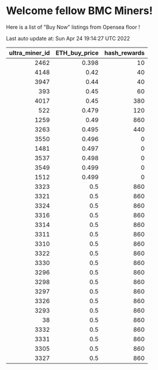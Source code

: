 # Welcome fellow BMC Miners!
Here is a list of "Buy Now" listings from Opensea floor !


Last auto update at: Sun Apr 24 19:14:27 UTC 2022


|   ultra_miner_id |   ETH_buy_price |   hash_rewards |
|-----------------:|----------------:|---------------:|
|             2462 |           0.398 |             10 |
|             4148 |           0.42  |             40 |
|             3947 |           0.44  |             40 |
|              393 |           0.45  |             60 |
|             4017 |           0.45  |            380 |
|              522 |           0.479 |            120 |
|             1259 |           0.49  |            860 |
|             3263 |           0.495 |            440 |
|             3550 |           0.496 |              0 |
|             1481 |           0.497 |              0 |
|             3537 |           0.498 |              0 |
|             3549 |           0.499 |              0 |
|             1512 |           0.499 |              0 |
|             3323 |           0.5   |            860 |
|             3321 |           0.5   |            860 |
|             3324 |           0.5   |            860 |
|             3316 |           0.5   |            860 |
|             3314 |           0.5   |            860 |
|             3311 |           0.5   |            860 |
|             3310 |           0.5   |            860 |
|             3322 |           0.5   |            860 |
|             3330 |           0.5   |            860 |
|             3296 |           0.5   |            860 |
|             3298 |           0.5   |            860 |
|             3297 |           0.5   |            860 |
|             3326 |           0.5   |            860 |
|             3293 |           0.5   |            860 |
|               38 |           0.5   |            860 |
|             3332 |           0.5   |            860 |
|             3331 |           0.5   |            860 |
|             3305 |           0.5   |            860 |
|             3327 |           0.5   |            860 |